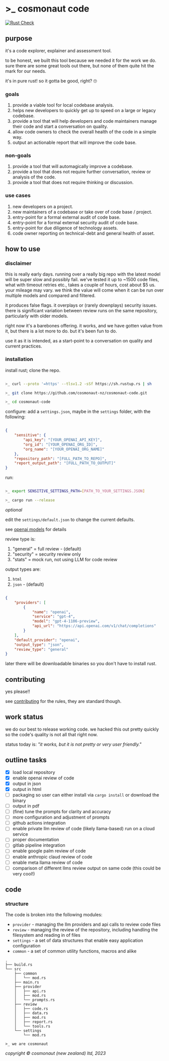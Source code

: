 # >_ cosmonaut code

[![Rust Check](https://github.com/cosmonaut-nz/cosmonaut-code/actions/workflows/rust-check.yml/badge.svg)](https://github.com/cosmonaut-nz/cosmonaut-code/actions/workflows/rust-check.yml)

## purpose

it's a code explorer, explainer and assessment tool.

to be honest, we built this tool because we needed it for the work we do. sure there are some great tools out there, but none of them quite hit the mark for our needs.

it's in pure rust! so it gotta be good, right? :roll_eyes:

### goals

1. provide a viable tool for local codebase analysis.
2. helps new developers to quickly get up to speed on a large or legacy codebase.
3. provide a tool that will help developers and code maintainers manage their code and start a conversation on quality.
4. allow code owners to check the overall health of the code in a simple way.
5. output an actionable report that will improve the code base.

### non-goals

1. provide a tool that will automagically improve a codebase.
2. provide a tool that does not require further conversation, review or analysis of the code.
3. provide a tool that does not require thinking or discussion.

### use cases

1. new developers on a project.
2. new maintainers of a codebase or take over of code base / project.
3. entry-point for a formal external audit of code base.
4. entry-point for a formal external security audit of code base.
5. entry-point for due diligence of technology assets.
6. code owner reporting on technical-debt and general health of asset.

## how to use

### disclaimer

this is really early days. running over a really big repo with the latest model will be super slow and possibly fail. we've tested it up to ~1500 code files, what with timeout retries etc., takes a couple of hours, cost about $5 us. your mileage may vary. we think the value will come when it can be run over multiple models and compared and filtered.

it produces false flags. it overplays or (rarely downplays) security issues. there is significant variation between review runs on the same repository, particularly with older models.

right now it's a barebones offering. it works, and we have gotten value from it, but there is a lot more to do. but it's been fun to do.

use it as it is intended, as a start-point to a conversation on quality and current practices.

### installation

install rust; clone the repo.

```bash

>_ curl --proto '=https' --tlsv1.2 -sSf https://sh.rustup.rs | sh

>_ git clone https://github.com/cosmonaut-nz/cosmonaut-code.git

>_ cd cosmonaut-code

```

configure: add a `settings.json`, maybe in the `settings` folder, with the following:

```json

{
    "sensitive": {
        "api_key": "[YOUR_OPENAI_API_KEY]",
        "org_id": "[YOUR_OPENAI_ORG_ID]",
        "org_name": "[YOUR_OPENAI_ORG_NAME]"
    },
    "repository_path": "[FULL_PATH_TO_REPO]",
    "report_output_path": "[FULL_PATH_TO_OUTPUT]"
}

```

run:

```bash

>_ export SENSITIVE_SETTINGS_PATH=[PATH_TO_YOUR_SETTINGS.JSON]

>_ cargo run --release

```

_optional_

edit the `settings/default.json` to change the current defaults.

see [openai models](https://platform.openai.com/docs/models/gpt-4-and-gpt-4-turbo) for details

review type is:

1. "general" = full review - (default)
2. "security" = security review only
3. "stats" = mock run, not using LLM for code review

output types are:

1. `html`
2. `json` - (default)

```json

{
    "providers": [
        {
            "name": "openai",
            "service": "gpt-4",
            "model": "gpt-4-1106-preview",
            "api_url": "https://api.openai.com/v1/chat/completions"
        }
    ],
    "default_provider": "openai",
    "output_type": "json",
    "review_type": "general"
}

```

later there will be downloadable binaries so you don't have to install rust.

## contributing

yes please!!

see [contributing](CONTRIBUTING.md) for the rules, they are standard though.

## work status

we do our best to release working code. we hacked this out pretty quickly so the code's quality is not all that right now.

status today is: *"it works, but it is not pretty or very user friendly."*

## outline tasks

- [X] load local repository
- [X] enable openai review of code
- [X] output in json
- [X] output in html
- [ ] packaging so user can either install via `cargo install` or download the binary
- [ ] output in pdf
- [ ] (fine) tune the prompts for clarity and accuracy
- [ ] more configuration and adjustment of prompts
- [ ] github actions integration
- [ ] enable private llm review of code (likely llama-based) run on a cloud service
- [ ] proper documentation
- [ ] gitlab pipeline integration
- [ ] enable google palm review of code
- [ ] enable anthropic claud review of code
- [ ] enable meta llama review of code
- [ ] comparison of different llms review output on same code (this could be very cool!)

## code

### structure

The code is broken into the following modules:

- `provider` - managing the llm providers and api calls to review code files
- `review` - managing the review of the repository, including handling the filesystem and reading in of files
- `settings` - a set of data structures that enable easy application configuration
- `common` - a set of common utility functions, macros and alike

```plaintext
.
├── build.rs
└── src
    ├── common
    │   └── mod.rs
    ├── main.rs
    ├── provider
    │   ├── api.rs
    │   ├── mod.rs
    │   └── prompts.rs
    ├── review
    │   ├── code.rs
    │   ├── data.rs
    │   ├── mod.rs
    │   ├── report.rs
    │   └── tools.rs
    └── settings
        └── mod.rs
```

`>_ we are cosmonaut`

_copyright &#169; cosmonaut (new zealand) ltd, 2023_
